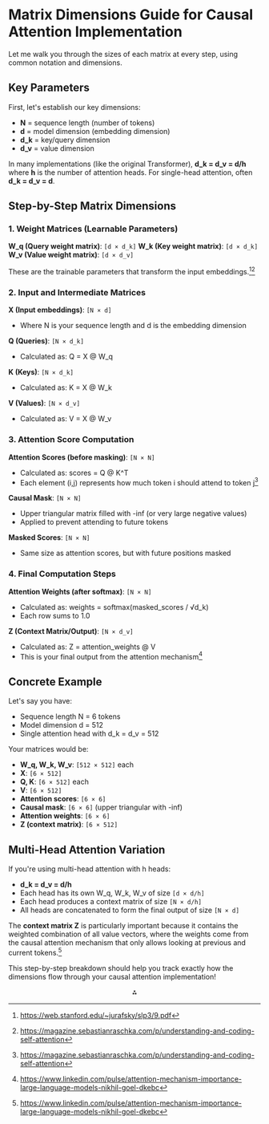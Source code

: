 # Matrix Dimensions Guide for Causal Attention Implementation

Let me walk you through the sizes of each matrix at every step, using common notation and dimensions.

## Key Parameters

First, let's establish our key dimensions:

- **N** = sequence length (number of tokens)
- **d** = model dimension (embedding dimension)
- **d_k** = key/query dimension
- **d_v** = value dimension

In many implementations (like the original Transformer), **d_k = d_v = d/h** where **h** is the number of attention heads. For single-head attention, often **d_k = d_v = d**.

## Step-by-Step Matrix Dimensions

### 1. Weight Matrices (Learnable Parameters)

**W_q (Query weight matrix)**: `[d × d_k]`
**W_k (Key weight matrix)**: `[d × d_k]`
**W_v (Value weight matrix)**: `[d × d_v]`

These are the trainable parameters that transform the input embeddings.[^1][^2]

### 2. Input and Intermediate Matrices

**X (Input embeddings)**: `[N × d]`

- Where N is your sequence length and d is the embedding dimension

**Q (Queries)**: `[N × d_k]`

- Calculated as: Q = X @ W_q

**K (Keys)**: `[N × d_k]`

- Calculated as: K = X @ W_k

**V (Values)**: `[N × d_v]`

- Calculated as: V = X @ W_v


### 3. Attention Score Computation

**Attention Scores (before masking)**: `[N × N]`

- Calculated as: scores = Q @ K^T
- Each element (i,j) represents how much token i should attend to token j[^2]

**Causal Mask**: `[N × N]`

- Upper triangular matrix filled with -inf (or very large negative values)
- Applied to prevent attending to future tokens

**Masked Scores**: `[N × N]`

- Same size as attention scores, but with future positions masked


### 4. Final Computation Steps

**Attention Weights (after softmax)**: `[N × N]`

- Calculated as: weights = softmax(masked_scores / √d_k)
- Each row sums to 1.0

**Z (Context Matrix/Output)**: `[N × d_v]`

- Calculated as: Z = attention_weights @ V
- This is your final output from the attention mechanism[^3]


## Concrete Example

Let's say you have:

- Sequence length N = 6 tokens
- Model dimension d = 512
- Single attention head with d_k = d_v = 512

Your matrices would be:

- **W_q, W_k, W_v**: `[512 × 512]` each
- **X**: `[6 × 512]`
- **Q, K**: `[6 × 512]` each
- **V**: `[6 × 512]`
- **Attention scores**: `[6 × 6]`
- **Causal mask**: `[6 × 6]` (upper triangular with -inf)
- **Attention weights**: `[6 × 6]`
- **Z (context matrix)**: `[6 × 512]`


## Multi-Head Attention Variation

If you're using multi-head attention with h heads:

- **d_k = d_v = d/h**
- Each head has its own W_q, W_k, W_v of size `[d × d/h]`
- Each head produces a context matrix of size `[N × d/h]`
- All heads are concatenated to form the final output of size `[N × d]`

The **context matrix Z** is particularly important because it contains the weighted combination of all value vectors, where the weights come from the causal attention mechanism that only allows looking at previous and current tokens.[^3]

This step-by-step breakdown should help you track exactly how the dimensions flow through your causal attention implementation!

<div style="text-align: center">⁂</div>

[^1]: https://web.stanford.edu/~jurafsky/slp3/9.pdf

[^2]: https://magazine.sebastianraschka.com/p/understanding-and-coding-self-attention

[^3]: https://www.linkedin.com/pulse/attention-mechanism-importance-large-language-models-nikhil-goel-dkebc

[^4]: Build_a_Large_Language_Model_-From_Scrat.pdf

[^5]: https://arxiv.org/pdf/2310.20307.pdf

[^6]: https://benjaminwarner.dev/2023/07/01/attention-mechanism

[^7]: https://people.tamu.edu/~sji/classes/Attn-LLM.pdf

[^8]: https://www.reddit.com/r/MachineLearning/comments/1cri6h6/d_full_causal_selfattention_layer_in_onlogn/

[^9]: https://www.youtube.com/watch?v=mEsp94dOGgs

[^10]: https://www.youtube.com/watch?v=h94TQOK7NRA

[^11]: https://arxiv.org/html/2402.17512v1

